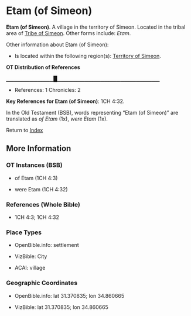 # Etam (of Simeon)
**Etam (of Simeon)**. 
A village in the territory of Simeon. 
Located in the tribal area of [Tribe of Simeon](../../../groups/md/acai/Simeon.md). 
Other forms include: 
*Etam*. 




Other information about Etam (of Simeon):


* Is located within the following region(s): 
[Territory of Simeon](TerritoryOfSimeon.md). 


**OT Distribution of References**

▁▁▁▁▁▁▁▁▁▁▁▁█▁▁▁▁▁▁▁▁▁▁▁▁▁▁▁▁▁▁▁▁▁▁▁▁▁▁
* References: 1 Chronicles: 2



**Key References for Etam (of Simeon)**: 
1CH 4:32. 


In the Old Testament (BSB), words representing “Etam (of Simeon)” are translated as 
*of Etam* (1x), *were Etam* (1x). 




Return to [Index](00-Index.md)

## More Information

### OT Instances (BSB)

* of Etam (1CH 4:3)

* were Etam (1CH 4:32)



### References (Whole Bible)

* 1CH 4:3; 1CH 4:32


### Place Types

* OpenBible.info: settlement

* VizBible: City

* ACAI: village



### Geographic Coordinates

* OpenBible.info: lat 31.370835; lon 34.860665

* VizBible: lat 31.370835; lon 34.860665




